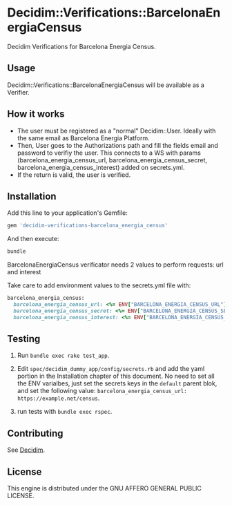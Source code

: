 # Decidim::Verifications::BarcelonaEnergiaCensus

Decidim Verifications for Barcelona Energia Census.

## Usage

Decidim::Verifications::BarcelonaEnergiaCensus will be available as a Verifier.

## How it works

- The user must be registered as a "normal" Decidim::User. Ideally with the same email as Barcelona Energia Platform.
- Then, User goes to the Authorizations path and fill the fields email and password to verifiy the user. This connects to a WS with params (barcelona_energia_census_url, barcelona_energia_census_secret, barcelona_energia_census_interest) added on secrets.yml.
- If the return is valid, the user is verified.

## Installation

Add this line to your application's Gemfile:

```ruby
gem 'decidim-verifications-barcelona_energia_census'
```

And then execute:

```bash
bundle
```

BarcelonaEnergiaCensus verificator needs 2 values to perform requests: url and interest

Take care to add environment values to the secrets.yml file with:

```ruby
barcelona_energia_census:
  barcelona_energia_census_url: <%= ENV["BARCELONA_ENERGIA_CENSUS_URL"] %>
  barcelona_energia_census_secret: <%= ENV["BARCELONA_ENERGIA_CENSUS_SECRET"] %>
  barcelona_energia_census_interest: <%= ENV["BARCELONA_ENERGIA_CENSUS_INTEREST"] %>
```
## Testing

1. Run `bundle exec rake test_app`.

2. Edit `spec/decidim_dummy_app/config/secrets.rb` and add the yaml portion in the Installation chapter of this document. No need to set all the ENV varialbes, just set the secrets keys in the `default` parent blok, and set the following value: `barcelona_energia_census_url: https://example.net/census`.

3. run tests with `bundle exec rspec`.


## Contributing

See [Decidim](https://github.com/decidim/decidim).

## License

This engine is distributed under the GNU AFFERO GENERAL PUBLIC LICENSE.
